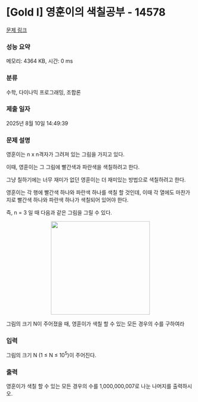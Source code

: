 # [Gold I] 영훈이의 색칠공부 - 14578 

[문제 링크](https://www.acmicpc.net/problem/14578) 

### 성능 요약

메모리: 4364 KB, 시간: 0 ms

### 분류

수학, 다이나믹 프로그래밍, 조합론

### 제출 일자

2025년 8월 10일 14:49:39

### 문제 설명

<p>영훈이는 n x n격자가 그려져 있는 그림을 가지고 있다.</p>

<p>이때, 영훈이는 그 그림에 빨간색과 파란색을 색칠하려고 한다.</p>

<p>그냥 칠하기에는 너무 재미가 없던 영훈이는 더 재미있는 방법으로 색칠하려고 한다.</p>

<p>영훈이는 각 행에 빨간색 하나와 파란색 하나를 색칠 할 것인데, 이때 각 열에도 마찬가지로 빨간색 하나와 파란색 하나가 색칠되어 있어야 한다.</p>

<p>즉, n = 3 일 때 다음과 같은 그림을 그릴 수 있다.</p>

<p style="text-align:center"><img alt="" src="https://onlinejudgeimages.s3-ap-northeast-1.amazonaws.com/problem/14578/1.png" style="height:250px; width:265px"></p>

<p>그림의 크기 N이 주어졌을 때, 영훈이가 색칠 할 수 있는 모든 경우의 수를 구하여라</p>

### 입력 

 <p>그림의 크기 N (1 ≤ N ≤ 10<sup>5</sup>)이 주어진다.</p>

### 출력 

 <p>영훈이가 색칠 할 수 있는 모든 경우의 수를 1,000,000,007로 나눈 나머지를 출력하시오.</p>

